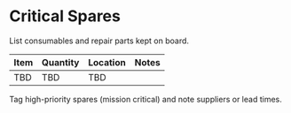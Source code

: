 
# Critical Spares

List consumables and repair parts kept on board.

| Item | Quantity | Location | Notes |
| --- | --- | --- | --- |
| TBD | TBD | TBD | |

Tag high-priority spares (mission critical) and note suppliers or lead times.
